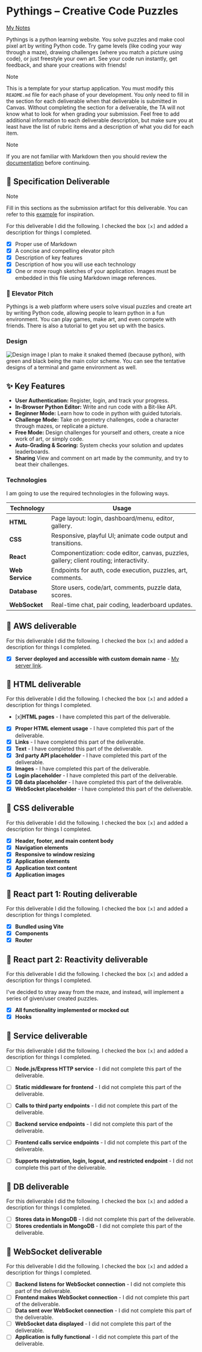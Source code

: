 # Pythings – Creative Code Puzzles

[My Notes](notes.md)

Pythings is a python learning website. You solve puzzles and make cool pixel art by writing Python code. Try game levels (like coding your way through a maze), drawing challenges (where you match a picture using code), or just freestyle your own art. See your code run instantly, get feedback, and share your creations with friends!


> [!NOTE]
>  This is a template for your startup application. You must modify this `README.md` file for each phase of your development. You only need to fill in the section for each deliverable when that deliverable is submitted in Canvas. Without completing the section for a deliverable, the TA will not know what to look for when grading your submission. Feel free to add additional information to each deliverable description, but make sure you at least have the list of rubric items and a description of what you did for each item.

> [!NOTE]
>  If you are not familiar with Markdown then you should review the [documentation](https://docs.github.com/en/get-started/writing-on-github/getting-started-with-writing-and-formatting-on-github/basic-writing-and-formatting-syntax) before continuing.

## 🚀 Specification Deliverable

> [!NOTE]
>  Fill in this sections as the submission artifact for this deliverable. You can refer to this [example](https://github.com/webprogramming260/startup-example/blob/main/README.md) for inspiration.

For this deliverable I did the following. I checked the box `[x]` and added a description for things I completed.

- [x] Proper use of Markdown
- [x] A concise and compelling elevator pitch
- [x] Description of key features
- [x] Description of how you will use each technology
- [x] One or more rough sketches of your application. Images must be embedded in this file using Markdown image references.

### 🚀 Elevator Pitch
Pythings is a web platform where users solve visual puzzles and create art by writing Python code, allowing people to learn python in a fun environment. You can play games, make art, and even compete with friends. There is also a tutorial to get you set up with the basics. 


### Design
![Design image](sceetch.png)
I plan to make it snaked themed (because python), with green and black being the main color scheme. You can see the tentative designs of a terminal and game environment as well.

## ✨ Key Features
- **User Authentication:** Register, login, and track your progress.
- **In-Browser Python Editor:** Write and run code with a Bit-like API.
- **Beginner Mode:** Learn how to code in python with guided tutorials. 
- **Challenge Mode:** Take on geometry challenges, code a character through mazes, or replicate a picture.
- **Free Mode:** Design challenges for yourself and others, create a nice work of art, or simply code. 
- **Auto-Grading & Scoring:** System checks your solution and updates leaderboards.
- **Sharing** View and comment on art made by the community, and try to beat their challenges. 

### Technologies

I am going to use the required technologies in the following ways.

| Technology | Usage |
|------------|-------|
| **HTML**   | Page layout: login, dashboard/menu, editor, gallery. |
| **CSS**    | Responsive, playful UI; animate code output and transitions. |
| **React**  | Componentization: code editor, canvas, puzzles, gallery; client routing; interactivity. |
| **Web Service** | Endpoints for auth, code execution, puzzles, art, comments. |
| **Database** | Store users, code/art, comments, puzzle data, scores. |
| **WebSocket** | Real-time chat, pair coding, leaderboard updates. |

## 🚀 AWS deliverable

For this deliverable I did the following. I checked the box `[x]` and added a description for things I completed.

- [x] **Server deployed and accessible with custom domain name** - [My server link](https://yourdomainnamehere.click).

## 🚀 HTML deliverable

For this deliverable I did the following. I checked the box `[x]` and added a description for things I completed.

- [x]**HTML pages** - I have completed this part of the deliverable.
- [x] **Proper HTML element usage** - I  have completed this part of the deliverable.
- [x] **Links** - I  have completed this part of the deliverable.
- [x] **Text** - I have completed this part of the deliverable.
- [x] **3rd party API placeholder** - I have completed this part of the deliverable.
- [x] **Images** - I have completed this part of the deliverable.
- [x] **Login placeholder** - I have completed this part of the deliverable.
- [x] **DB data placeholder** - I have completed this part of the deliverable.
- [x] **WebSocket placeholder** - I have completed this part of the deliverable.

## 🚀 CSS deliverable

For this deliverable I did the following. I checked the box `[x]` and added a description for things I completed.

- [x] **Header, footer, and main content body**
- [x] **Navigation elements**
- [x] **Responsive to window resizing**
- [x] **Application elements**
- [x] **Application text content**
- [x] **Application images** 

## 🚀 React part 1: Routing deliverable

For this deliverable I did the following. I checked the box `[x]` and added a description for things I completed.

- [x] **Bundled using Vite**
- [x] **Components**
- [x] **Router**

## 🚀 React part 2: Reactivity deliverable

For this deliverable I did the following. I checked the box `[x]` and added a description for things I completed.

I've decided to stray away from the maze, and instead, will implement a series of given/user created puzzles.
- [x] **All functionality implemented or mocked out**
- [x] **Hooks**

## 🚀 Service deliverable

For this deliverable I did the following. I checked the box `[x]` and added a description for things I completed.

- [ ] **Node.js/Express HTTP service** - I did not complete this part of the deliverable.
- [ ] **Static middleware for frontend** - I did not complete this part of the deliverable.
- [ ] **Calls to third party endpoints** - I did not complete this part of the deliverable.
- [ ] **Backend service endpoints** - I did not complete this part of the deliverable.
- [ ] **Frontend calls service endpoints** - I did not complete this part of the deliverable.
- [ ] **Supports registration, login, logout, and restricted endpoint** - I did not complete this part of the deliverable.


## 🚀 DB deliverable

For this deliverable I did the following. I checked the box `[x]` and added a description for things I completed.

- [ ] **Stores data in MongoDB** - I did not complete this part of the deliverable.
- [ ] **Stores credentials in MongoDB** - I did not complete this part of the deliverable.

## 🚀 WebSocket deliverable

For this deliverable I did the following. I checked the box `[x]` and added a description for things I completed.

- [ ] **Backend listens for WebSocket connection** - I did not complete this part of the deliverable.
- [ ] **Frontend makes WebSocket connection** - I did not complete this part of the deliverable.
- [ ] **Data sent over WebSocket connection** - I did not complete this part of the deliverable.
- [ ] **WebSocket data displayed** - I did not complete this part of the deliverable.
- [ ] **Application is fully functional** - I did not complete this part of the deliverable.
